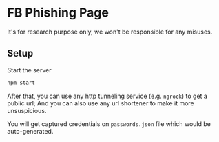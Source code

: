 # FB Phishing Page

It's for research purpose only, we won't be responsible for any misuses.


## Setup

Start the server

```sh
npm start
```

After that, you can use any http tunneling service (e.g. `ngrock`) to get a public url; And you can also use any url shortener to make it more unsuspicious. 

You will get captured credentials on `passwords.json` file which would be auto-generated.